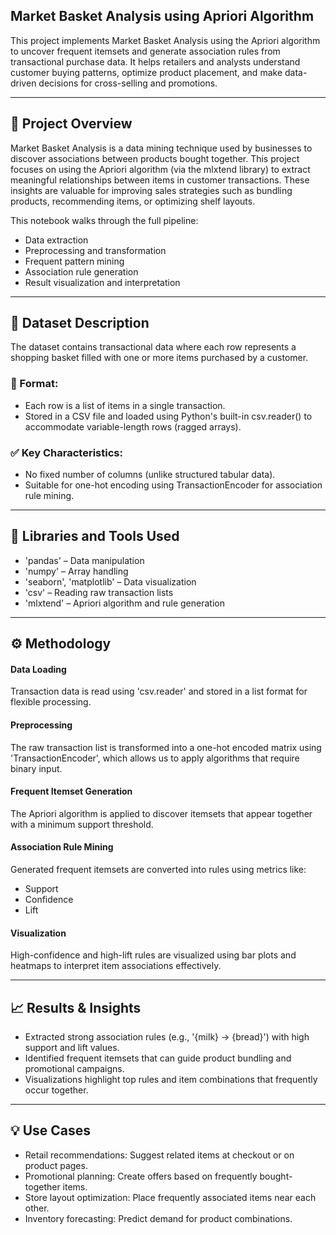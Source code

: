 ## Market Basket Analysis using Apriori Algorithm

This project implements Market Basket Analysis using the Apriori algorithm to uncover frequent itemsets and generate association rules from transactional purchase data. It helps retailers and analysts understand customer buying patterns, optimize product placement, and make data-driven decisions for cross-selling and promotions.
***
## 📌 Project Overview

Market Basket Analysis is a data mining technique used by businesses to discover associations between products bought together. This project focuses on using the Apriori algorithm (via the mlxtend library) to extract meaningful relationships between items in customer transactions. These insights are valuable for improving sales strategies such as bundling products, recommending items, or optimizing shelf layouts.

This notebook walks through the full pipeline:

- Data extraction
- Preprocessing and transformation
- Frequent pattern mining
- Association rule generation
- Result visualization and interpretation
***
## 📂 Dataset Description
The dataset contains transactional data where each row represents a shopping basket filled with one or more items purchased by a customer.
### 📄 Format:
- Each row is a list of items in a single transaction.
- Stored in a CSV file and loaded using Python's built-in csv.reader() to accommodate variable-length rows (ragged arrays).
### ✅ Key Characteristics:
- No fixed number of columns (unlike structured tabular data).
- Suitable for one-hot encoding using TransactionEncoder for association rule mining.
***
## 🧰 Libraries and Tools Used
- 'pandas' – Data manipulation
- 'numpy' – Array handling
- 'seaborn', 'matplotlib' – Data visualization
- 'csv' – Reading raw transaction lists
- 'mlxtend' – Apriori algorithm and rule generation
***
## ⚙️ Methodology
#### Data Loading
Transaction data is read using 'csv.reader' and stored in a list format for flexible processing.
#### Preprocessing
The raw transaction list is transformed into a one-hot encoded matrix using 'TransactionEncoder', which allows us to apply algorithms that require binary input.
#### Frequent Itemset Generation
The Apriori algorithm is applied to discover itemsets that appear together with a minimum support threshold.
#### Association Rule Mining
Generated frequent itemsets are converted into rules using metrics like:
- Support
- Confidence
- Lift
#### Visualization
High-confidence and high-lift rules are visualized using bar plots and heatmaps to interpret item associations effectively.
***
## 📈 Results & Insights
- Extracted strong association rules (e.g., '{milk} → {bread}') with high support and lift values.
- Identified frequent itemsets that can guide product bundling and promotional campaigns.
- Visualizations highlight top rules and item combinations that frequently occur together.
***
## 💡 Use Cases
- Retail recommendations: Suggest related items at checkout or on product pages.
- Promotional planning: Create offers based on frequently bought-together items.
- Store layout optimization: Place frequently associated items near each other.
- Inventory forecasting: Predict demand for product combinations.
